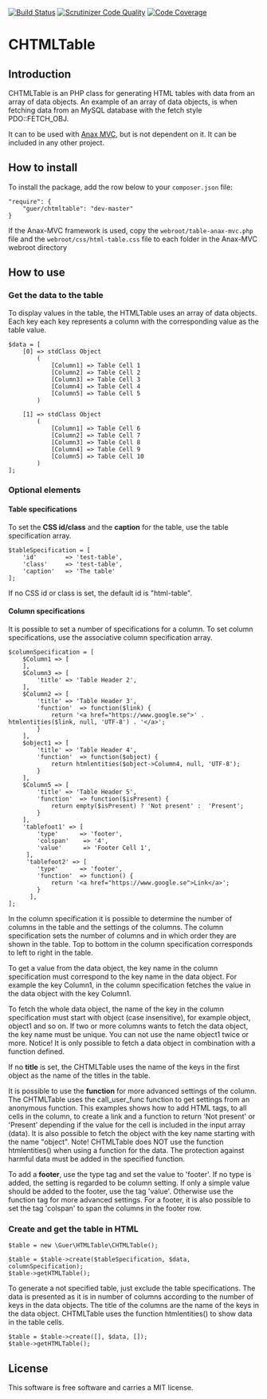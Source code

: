 [![Build Status](https://travis-ci.org/GunnarEriksson/chtmltable.svg?branch=master)](https://travis-ci.org/GunnarEriksson/chtmltable) [![Scrutinizer Code Quality](https://scrutinizer-ci.com/g/GunnarEriksson/chtmltable/badges/quality-score.png?b=master)](https://scrutinizer-ci.com/g/GunnarEriksson/chtmltable/?branch=master) [![Code Coverage](https://scrutinizer-ci.com/g/GunnarEriksson/chtmltable/badges/coverage.png?b=master)](https://scrutinizer-ci.com/g/GunnarEriksson/chtmltable/?branch=master)

# CHTMLTable
## Introduction
CHTMLTable is an PHP class for generating HTML tables with data from an array of
data objects. An example of an array of data objects, is when fetching data from
an MySQL database with the fetch style PDO::FETCH_OBJ.

It can to be used with [Anax MVC](https://github.com/mosbth/Anax-MVC), but is not
dependent on it. It can be included in any other project.

## How to install
To install the package, add the row below to your `composer.json` file:

    "require": {
        "guer/chtmltable": "dev-master"
    }

If the Anax-MVC framework is used, copy the `webroot/table-anax-mvc.php` file
and the `webroot/css/html-table.css` file to each folder in the Anax-MVC webroot directory

## How to use
### Get the data to the table
To display values in the table, the HTMLTable uses an array of data objects.
Each key each key represents a column with the corresponding value as the table value.

    $data = [
        [0] => stdClass Object
            (
                [Column1] => Table Cell 1
                [Column2] => Table Cell 2
                [Column3] => Table Cell 3
                [Column4] => Table Cell 4
                [Column5] => Table Cell 5
            )

        [1] => stdClass Object
            (
                [Column1] => Table Cell 6
                [Column2] => Table Cell 7
                [Column3] => Table Cell 8
                [Column4] => Table Cell 9
                [Column5] => Table Cell 10
            )
    ];

### Optional elements
#### Table specifications
To set the **CSS id/class** and the **caption** for the table, use the table specification array.

    $tableSpecification = [
        'id'        => 'test-table',
        'class'	    => 'test-table',
        'caption'   => 'The table'
    ];

If no CSS id or class is set, the default id is "html-table".

#### Column specifications
It is possible to set a number of specifications for a column. To set column specifications,
use the associative column specification array.

    $columnSpecification = [
        $Column1 => [
        ],
        $Column3 => [
            'title' => 'Table Header 2',
        ],
        $Column2 => [
            'title' => 'Table Header 3',
            'function'	=> function($link) {
             	return '<a href="https://www.google.se">' . htmlentities($link, null, 'UTF-8') . '</a>';
        	}
        ],
        $object1 => [
            'title' => 'Table Header 4',
            'function' 	=> function($object) {
             	return htmlentities($object->Column4, null, 'UTF-8');
        	}
        ],
        $Column5 => [
            'title' => 'Table Header 5',
            'function' 	=> function($isPresent) {
             	return empty($isPresent) ? 'Not present' :  'Present';
        	}
        ],
        'tablefoot1' => [
            'type'      => 'footer',
     		'colspan'    => '4',
     		'value'		 => 'Footer Cell 1',
         ],
         'tablefoot2' => [
            'type'      => 'footer',
      		'function'	=> function() {
              	return '<a href="https://www.google.se">Link</a>';
         	}
          ],
    ];

In the column specification it is possible to determine the number of columns in
the table and the settings of the columns. The column specification sets the number
of columns and in which order they are shown in the table. Top to bottom in the
column specification corresponds to left to right in the table.

To get a value from the data object, the key name in the column specification must
correspond to the key name in the data object. For example the key Column1, in the
column specification fetches the value in the data object with the key Column1.

To fetch the whole data object, the name of the key in the column specification must
start with object (case insensitive), for example object, object1 and so on. If two
or more columns wants to fetch the data object, the key name must be unique. You
can not use the name object1 twice or more.
Notice! It is only possible to fetch a data object in combination with a function
defined.

If no **title** is set, the CHTMLTable uses the name of the keys in the first
object as the name of the titles in the table.

It is possible to use the **function** for more advanced settings of the column. The
CHTMLTable uses the call_user_func function to get settings from an anonymous function. This
examples shows how to add HTML tags, to all cells in the column, to create a link and a
function to return 'Not present' or 'Present' depending if the value for the cell is
included in the input array (data). It is also possible to fetch the object with the
key name starting with the name "object". Note! CHTMLTable does NOT use the function
htmlentities() when using a function for the data. The protection against harmful
data must be added in the specified function.

To add a **footer**, use the type tag and set the value to 'footer'. If no type is added, the
setting is regarded to be column setting. If only a simple value should be added to the footer,
use the tag 'value'. Otherwise use the function tag for more advanced settings. For a footer, it
is also possible to set the tag 'colspan' to span the columns in the footer row.

### Create and get the table in HTML
    $table = new \Guer\HTMLTable\CHTMLTable();

    $table = $table->create($tableSpecification, $data, columnSpecification);
    $table->getHTMLTable();

To generate a not specified table, just exclude the table specifications. The data
is presented as it is in number of columns according to the number of keys in the
data objects. The title of the columns are the name of the keys in the data object.
CHTMLTable uses the function htmlentities() to show data in the table cells.

    $table = $table->create([], $data, []);
    $table->getHTMLTable();

## License

This software is free software and carries a MIT license.
